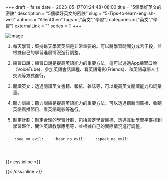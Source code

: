 +++ 
draft = false
date = 2023-05-17T01:24:48+08:00
title = "5個學好英文的密訣"
description = "5個學好英文的密訣"
slug = "5-Tips-to-learn-english-well"
authors = "AllenChen"
tags = ["英文","學習"]
categories = ["英文","學習"]
externalLink = ""
series = []
+++

![image](/images/post/A-rabbit-with-big-blue-eyes-learning-english-with-Van-Gogh-style.jpeg)

1. 每天學習：堅持每天學習英語是非常重要的。可以將學習時間分成若干段，並根據自己的學習進展情況進行調整。

2. 練習口說：練習口說是提高英語能力的重要方法，這可以透過App練習口說（VoiceTube)、參加英語會話課程、看英語電影(Friends)、和英語母語人士交流等方式進行。

3. 閱讀英文：透過閱讀英文書籍、報紙、雜誌等，可以提高英文閱讀能力和詞彙量。

4. 聽力訓練：聽力訓練是提高英語能力的重要方法。可以透過聽新聞廣播、收聽英語廣播節目、看英語電影等進行。

5. 制定計劃：制定合理的學習計劃，包括設定學習目標、透過互動學習平臺找到學習夥伴、關注英語教學應用等，並根據自己的實際情況進行調整。

<p><span class="nowrap"><span class="emojify">🙈</span> <code>:see_no_evil:</code></span>  <span class="nowrap"><span class="emojify">🙉</span> <code>:hear_no_evil:</code></span>  <span class="nowrap"><span class="emojify">🙊</span> <code>:speak_no_evil:</code></span></p>
<br>
    

{{< css.inline >}}
<style>
.emojify {
	font-family: Apple Color Emoji, Segoe UI Emoji, NotoColorEmoji, Segoe UI Symbol, Android Emoji, EmojiSymbols;
	font-size: 2rem;
	vertical-align: middle;
}
@media screen and (max-width:650px) {
  .nowrap {
    display: block;
    margin: 25px 0;
  }
}
</style>
{{< /css.inline >}}
